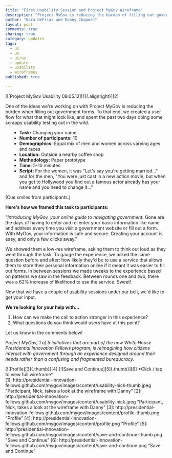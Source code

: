 ```yaml
---
title: "First Usability Session and Project MyGov Wireframe"
description: "Project MyGov is reducing the burden of filling out government forms and spent the past two days doing some scrappy usability testing out in the wild."
author: "Kara DeFrias and Danny Chapman"
layout: post
comments: true
sharing: true
category: updates
tags: 
  - ui
  - ux
  - ui/ux
  - update
  - usability
  - wireframes
published: true

---
```


[![Project MyGov Usability 09.05.12][1]{.alignright}][2]

One of the ideas we're working on with Project MyGov is reducing the burden when filling out government forms. To that end, we created a user flow for what that might look like, and spent the past two days doing some scrappy usability testing out in the wild. 

<div style="margin-left: 20px;" markdown="1">

* **Task:** Changing your name
* **Number of participants:** 10
* **Demographics:** Equal mix of men and women across varying ages and races
* **Location:** Outside a nearby coffee shop
* **Methodology:** Paper prototype
* **Time:** 5-10 minutes
* **Script:** For the women, it was "Let's say you're getting married..." and for the men, "You were just cast in a new action movie, but when you get to Hollywood you find out a famous actor already has your name and you need to change it..."

</div>

<!-- more -->

(Cue smiles from participants.)

**Here's how we framed this task to participants:**

*"Introducing MyGov, your online guide to navigating government.* Gone are the days of having to enter and re-enter your basic information like name and address every time you visit a government website or fill out a form. With MyGov, your information is safe and secure. Creating your account is easy, and only a few clicks away."

We showed them a low-res wireframe, asking them to think out loud as they went through the task. To gauge the experience, we asked the same question before and after: how likely they'd be to use a service that allows them to store their personal information online if it meant it was easier to fill out forms. In between sessions we made tweaks to the experience based on patterns we saw in the feedback. Between rounds one and two, there was a 62% increase of likelihood to use the service. Sweet!

Now that we have a couple of usability sessions under our belt, we'd like to get your input.

**We're looking for your help with...**

1.	How can we make the call to action stronger in this experience?
2.	What questions do you think would users have at this point?

Let us know in the comments below!

*Project MyGov, 1 of 5 initiatives that are part of the new White House Presidential Innovation Fellows program, is reimagining how citizens interact with government through an experience designed around their needs rather than a confusing and fragmented bureaucracy.*

<div class="thumbnail-group" markdown="1" >  
[![Profile][3]{.thumb}][4]
[![Save and Continue][5]{.thumb}][6]
*Click / tap to view full wireframe*
</div>
[1]: http://presidential-innovation-fellows.github.com/mygov/images/content/usability-nick-thumb.jpeg "Participant, Nick, takes a look at the wireframe with Danny"
[2]: http://presidential-innovation-fellows.github.com/mygov/images/content/usability-nick.jpeg "Participant, Nick, takes a look at the wireframe with Danny"
[3]: http://presidential-innovation-fellows.github.com/mygov/images/content/profile-thumb.png "Profile"
[4]: http://presidential-innovation-fellows.github.com/mygov/images/content/profile.png "Profile"
[5]: http://presidential-innovation-fellows.github.com/mygov/images/content/save-and-continue-thumb.png "Save and Continue"
[6]: http://presidential-innovation-fellows.github.com/mygov/images/content/save-and-continue.png "Save and Continue"